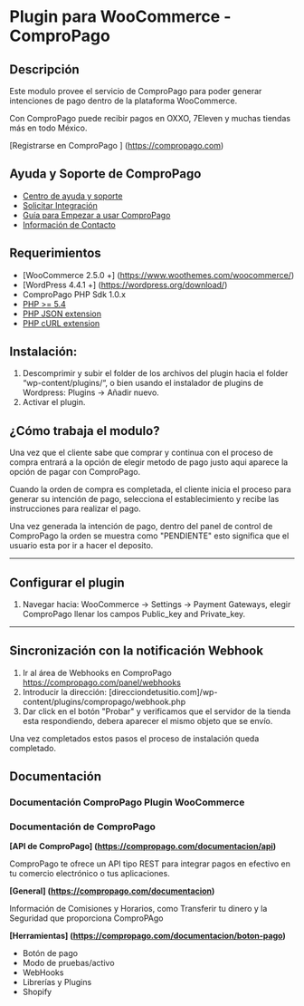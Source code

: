 Plugin para WooCommerce - ComproPago
===================================
## Descripción
Este modulo provee el servicio de ComproPago para poder generar intenciones de pago dentro de la plataforma WooCommerce. 

Con ComproPago puede recibir pagos en OXXO, 7Eleven y muchas tiendas más en todo México.

[Registrarse en ComproPago ] (https://compropago.com)


## Ayuda y Soporte de ComproPago

- [Centro de ayuda y soporte](https://compropago.com/ayuda-y-soporte)
- [Solicitar Integración](https://compropago.com/integracion)
- [Guía para Empezar a usar ComproPago](https://compropago.com/ayuda-y-soporte/como-comenzar-a-usar-compropago)
- [Información de Contacto](https://compropago.com/contacto)

## Requerimientos
* [WooCommerce 2.5.0 +] (https://www.woothemes.com/woocommerce/)
* [WordPress 4.4.1 +] (https://wordpress.org/download/)
* ComproPago PHP Sdk 1.0.x
* [PHP >= 5.4](http://www.php.net/)
* [PHP JSON extension](http://php.net/manual/en/book.json.php)
* [PHP cURL extension](http://php.net/manual/en/book.curl.php)

## Instalación:

1. Descomprimir y subir el folder de los archivos del plugin hacia el folder “wp-content/plugins/“, o bien usando el instalador de plugins de Wordpress: Plugins -> Añadir nuevo.
2. Activar el plugin.


## ¿Cómo trabaja el modulo?
Una vez que el cliente sabe que comprar y continua con el proceso de compra entrará a la opción de elegir metodo de pago justo aqui aparece la opción de pagar con ComproPago.

Cuando la orden de compra es completada, el cliente inicia el proceso para generar su intención de pago, selecciona el establecimiento y recibe las instrucciones para realizar el pago.

Una vez generada la intención de pago, dentro del panel de control de ComproPago la orden se muestra como "PENDIENTE" esto significa que el usuario esta por ir a hacer el deposito.

---

## Configurar el plugin

1. Navegar hacia: WooCommerce -> Settings -> Payment Gateways, elegir ComproPago llenar los campos Public_key and Private_key.

---

## Sincronización con la notificación Webhook
1. Ir al área de Webhooks en ComproPago https://compropago.com/panel/webhooks
2. Introducir la dirección: [direcciondetusitio.com]/wp-content/plugins/compropago/webhook.php
3. Dar click en el botón "Probar" y verificamos que el servidor de la tienda esta respondiendo, debera aparecer el mismo objeto que se envío. 

Una vez completados estos pasos el proceso de instalación queda completado.

## Documentación
### Documentación ComproPago Plugin WooCommerce

### Documentación de ComproPago
**[API de ComproPago] (https://compropago.com/documentacion/api)**

ComproPago te ofrece un API tipo REST para integrar pagos en efectivo en tu comercio electrónico o tus aplicaciones.


**[General] (https://compropago.com/documentacion)**

Información de Comisiones y Horarios, como Transferir tu dinero y la Seguridad que proporciona ComproPAgo


**[Herramientas] (https://compropago.com/documentacion/boton-pago)**
* Botón de pago
* Modo de pruebas/activo
* WebHooks
* Librerías y Plugins
* Shopify
